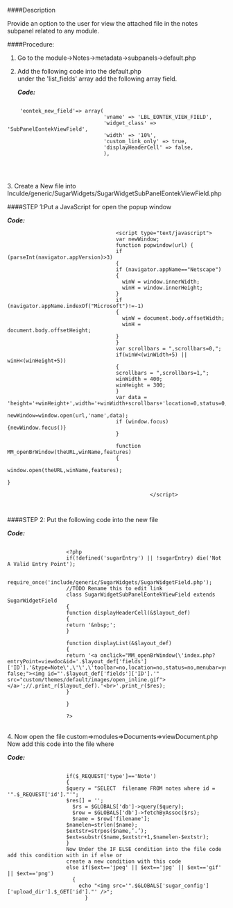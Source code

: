####Description

Provide an option to the user for view the attached file in the notes subpanel related to any module.

####Procedure:

1.	Go to the module->Notes->metadata->subpanels->default.php
2.	Add the following code into the default.php  <br />
    under the 'list_fields'  array add the following array field.
    
    **_Code:_**
	
```

    'eontek_new_field'=> array(
                               'vname' => 'LBL_EONTEK_VIEW_FIELD',
                               'widget_class' => 'SubPanelEontekViewField',
                               'width' => '10%',
                               'custom_link_only' => true,
                               'displayHeaderCell' => false,
                               ),
                               
                              
```

<br />3.   Create a New file into 
<br />     Inculde/generic/SugarWidgets/SugarWidgetSubPanelEontekViewField.php

####STEP 1:Put a JavaScript for open the popup window
     
   **_Code:_**
	
```     
                                   <script type="text/javascript">
                                   var newWindow;
                                   function popwindow(url) {
                                   if (parseInt(navigator.appVersion)>3) 
                                   {
   	                               if (navigator.appName=="Netscape") 
                                   {
   		                             winW = window.innerWidth;
   		                             winH = window.innerHeight;
   	                               }
   	                               if (navigator.appName.indexOf("Microsoft")!=-1)
                                   {
   		                             winW = document.body.offsetWidth;
   		                             winH = document.body.offsetHeight;
   	                               }
                                   }
                                   var scrollbars = ",scrollbars=0,";
                                   if(winW<(winWidth+5) || winH<(winHeight+5))
                                   {
                          	       scrollbars = ",scrollbars=1,";
   	                               winWidth = 400;
   	                               winHeight = 300;
                                   }
                                   var data = 'height='+winHeight+',width='+winWidth+scrollbars+'location=0,status=0,directories=0,toolbar=0,menubar=0,resizable=1';
                                   newWindow=window.open(url,'name',data);
                                   if (window.focus) {newWindow.focus()}
                                   }

                                   function MM_openBrWindow(theURL,winName,features)
                                   {
                                   window.open(theURL,winName,features);
                                                                                                                                             }

                                              </script>
                                              
                                              
``` 

####STEP 2: Put the following code into the new file
     
**_Code:_**
	
```     
     
                   <?php
                   if(!defined('sugarEntry') || !sugarEntry) die('Not A Valid Entry Point');

                   require_once('include/generic/SugarWidgets/SugarWidgetField.php');
                   //TODO Rename this to edit link
                   class SugarWidgetSubPanelEontekViewField extends SugarWidgetField
                   {
                   function displayHeaderCell(&$layout_def)
                   {
   	               return '&nbsp;';
                   }

                   function displayList(&$layout_def)
                   {
                   return '<a onclick="MM_openBrWindow(\'index.php?entryPoint=viewdoc&id='.$layout_def['fields']['ID'].'&type=Note\',\'\',\'toolbar=no,location=no,status=no,menubar=yes,scrollbars=yes,resizable=yes,width=800,height=400,top=200,left=400\');return false;"><img id="'.$layout_def['fields']['ID'].'" src="custom/themes/default/images/open_inline.gif"></a>';//.print_r($layout_def).'<br>'.print_r($res);
                   }
   	 
                   }

                   ?>

```  

<br />4.  Now open the file custom=>modules=>Documents=>viewDocument.php
<br />Now add this code into the file where 

**_Code:_**
	
```    

                   if($_REQUEST['type']=='Note')
                   {
                   $query = "SELECT  filename FROM notes where id =   '".$_REQUEST['id']."'";         
                   $res[] = '';
   		             $rs = $GLOBALS['db']->query($query);   		 
   		             $row = $GLOBALS['db']->fetchByAssoc($rs);
   		             $name = $row['filename'];
                   $namelen=strlen($name);
                   $extstr=strpos($name,’.’);
                   $ext=substr($name,$extstr+1,$namelen-$extstr);
                   }
                   Now Under the IF ELSE condition into the file code add this condition with in if else or                    
                   create a new condition with this code
                   else if($ext=='jpeg' || $ext=='jpg' || $ext=='gif' || $ext=='png')
             	     {
   			           echo "<img src='".$GLOBALS['sugar_config']['upload_dir'].$_GET['id']."' />";
			             }

```


               
